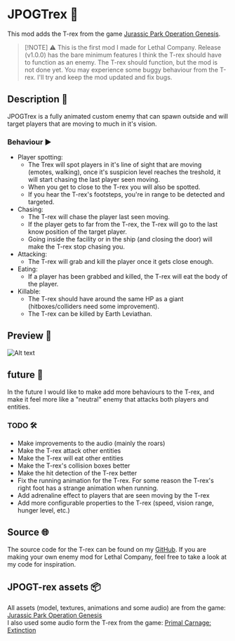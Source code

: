 # JPOGTrex 🦖
This mod adds the T-rex from the game [Jurassic Park Operation Genesis](https://en.wikipedia.org/wiki/Jurassic_Park:_Operation_Genesis).

>[!NOTE]  ⚠️
> This is the first mod I made for Lethal Company. Release (v1.0.0) has the bare minimum features I think the T-rex should have to function as an enemy.
> The T-rex should function, but the mod is not done yet. You may experience some buggy behaviour from the T-rex. I'll try and keep the mod updated and fix bugs.


## Description 📃
JPOGTrex is a fully animated custom enemy that can spawn outside and will target players that are moving to much in it's vision.

### Behaviour ▶️
- Player spotting:
	- The Trex will spot players in it's line of sight that are moving (emotes, walking), once it's suspicion level reaches the treshold, it will start chasing the last player seen moving.
	- When you get to close to the T-rex you will also be spotted.
	- If you hear the T-rex's footsteps, you're in range to be detected and targeted.
- Chasing:
	- The T-rex will chase the player last seen moving.
	- If the player gets to far from the T-rex, the T-rex will go to the last know position of the target player.
	- Going inside the facility or in the ship (and closing the door) will make the T-rex stop chasing you.
- Attacking:
	- The T-rex will grab and kill the player once it gets close enough.
- Eating:
	- If a player has been grabbed and killed, the T-rex will eat the body of the player.
- Killable:
	- The T-rex should have around the same HP as a giant (hitboxes/colliders need some improvement).
	- The T-rex can be killed by Earth Leviathan.

## Preview 👀
![Alt text](https://i.imgur.com/mw49lHV.jpeg)

## future 🎯
In the future I would like to make add more behaviours to the T-rex, and make it feel more like a "neutral" enemy that attacks both players and entities.

### TODO 🛠️
- Make improvements to the audio (mainly the roars)
- Make the T-rex attack other entities
- Make the T-rex will eat other entities
- Make the T-rex's collision boxes better
- Make the hit detection of the T-rex better
- Fix the running animation for the T-rex. For some reason the T-rex's right foot has a strange animation when running.
- Add adrenaline effect to players that are seen moving by the T-rex
- Add more configurable properties to the T-rex (speed, vision range, hunger level, etc.)

## Source 🌐
The source code for the T-rex can be found on my [GitHub](https://github.com/347956/JPOGTrex). If you are making your own enemy mod for Lethal Company, feel free to take a look at my code for inspiration.

## JPOGT-rex assets 📦
All assets (model, textures, animations and some audio) are from the game:
[Jurassic Park Operation Genesis](https://en.wikipedia.org/wiki/Jurassic_Park:_Operation_Genesis)  
I also used some audio form the T-rex from the game:
[Primal Carnage: Extinction](https://store.steampowered.com/app/321360/Primal_Carnage_Extinction/)
